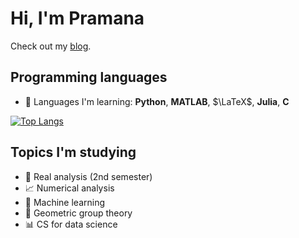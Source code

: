 # Hi, I'm Pramana

Check out my [blog](https://pr4-kp.github.io/). 

## Programming languages
- 📝 Languages I'm learning: **Python**, **MATLAB**, $\LaTeX$, **Julia**, **C**

[![Top Langs](https://github-readme-stats.vercel.app/api/top-langs/?username=pr4-kp&layout=compact)](https://github.com/anuraghazra/github-readme-stats)

## Topics I'm studying

- 💢 Real analysis (2nd semester)
- 📈 Numerical analysis
- 🧠 Machine learning
- 💫 Geometric group theory
- 📊 CS for data science

<!---
PramanaSaldin/PramanaSaldin is a ✨ special ✨ repository because its `README.md` (this file) appears on your GitHub profile.
You can click the Preview link to take a look at your changes.
--->
